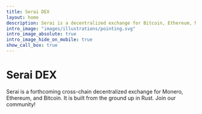 ```yaml
---
title: Serai DEX
layout: home
description: Serai is a decentralized exchange for Bitcoin, Ethereum, Monero, and more
intro_image: "images/illustrations/pointing.svg"
intro_image_absolute: true
intro_image_hide_on_mobile: true
show_call_box: true
---
```


# Serai DEX

Serai is a forthcoming cross-chain decentralized exchange for Monero, Ethereum, and Bitcoin. It is built from the ground up in Rust. Join our community!
